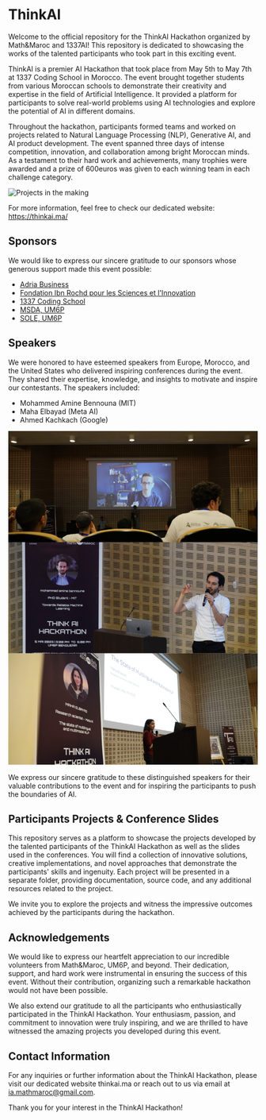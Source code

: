 
# ThinkAI

Welcome to the official repository for the ThinkAI Hackathon organized by Math&Maroc and 1337AI! This repository is dedicated to showcasing the works of the talented participants who took part in this exciting event.


ThinkAI is a premier AI Hackathon that took place from May 5th to May 7th at 1337 Coding School in Morocco. The event brought together students from various Moroccan schools to demonstrate their creativity and expertise in the field of Artificial Intelligence. It provided a platform for participants to solve real-world problems using AI technologies and explore the potential of AI in different domains.

Throughout the hackathon, participants formed teams and worked on projects related to Natural Language Processing (NLP), Generative AI, and AI product development. The event spanned three days of intense competition, innovation, and collaboration among bright Moroccan minds.
As a testament to their hard work and achievements, many trophies were awarded and a prize of 600euros was given to each winning team in each challenge category. 

![Projects in the making](./images/event.jpg)


For more information, feel free to check our dedicated website: https://thinkai.ma/
## Sponsors
We would like to express our sincere gratitude to our sponsors whose generous support made this event possible:


 - [Adria Business](https://adria-bt.com/)
 - [Fondation Ibn Rochd pour les Sciences et l'Innovation](https://www.firsi.org/)
 - [1337 Coding School](https://1337.ma/)
 - [MSDA, UM6P](https://msda.um6p.ma/)
 - [SOLE, UM6P](https://www.linkedin.com/company/student-organisations-leadership-and-engagement-sole/)

## Speakers
We were honored to have esteemed speakers from Europe, Morocco, and the United States who delivered inspiring conferences during the event. They shared their expertise, knowledge, and insights to motivate and inspire our contestants. The speakers included:

- Mohammed Amine Bennouna (MIT)
- Maha Elbayad (Meta AI)
- Ahmed Kachkach (Google)

![Our beloved speakers](./images/conferences.jpg)

We express our sincere gratitude to these distinguished speakers for their valuable contributions to the event and for inspiring the participants to push the boundaries of AI.

## Participants Projects & Conference Slides
This repository serves as a platform to showcase the projects developed by the talented participants of the ThinkAI Hackathon as well as the slides used in the conferences. You will find a collection of innovative solutions, creative implementations, and novel approaches that demonstrate the participants' skills and ingenuity. Each project will be presented in a separate folder, providing documentation, source code, and any additional resources related to the project.

We invite you to explore the projects and witness the impressive outcomes achieved by the participants during the hackathon.


## Acknowledgements
We would like to express our heartfelt appreciation to our incredible volunteers from Math&Maroc, UM6P, and beyond. Their dedication, support, and hard work were instrumental in ensuring the success of this event. Without their contribution, organizing such a remarkable hackathon would not have been possible.

We also extend our gratitude to all the participants who enthusiastically participated in the ThinkAI Hackathon. Your enthusiasm, passion, and commitment to innovation were truly inspiring, and we are thrilled to have witnessed the amazing projects you developed during this event.

## Contact Information
For any inquiries or further information about the ThinkAI Hackathon, please visit our dedicated website thinkai.ma or reach out to us via email at ia.mathmaroc@gmail.com.

Thank you for your interest in the ThinkAI Hackathon!





